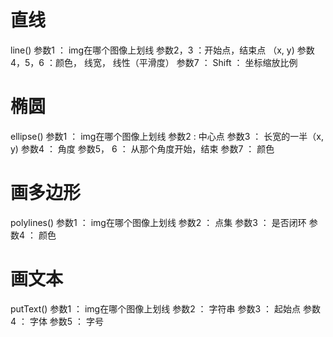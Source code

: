 # 直线
line()
    参数1 ： img在哪个图像上划线
    参数2，3 ：开始点，结束点 （x, y)
    参数4，5，6 ：颜色， 线宽， 线性（平滑度）
    参数7 ： Shift ： 坐标缩放比例

# 椭圆
ellipse()
    参数1 ： img在哪个图像上划线
    参数2 : 中心点
    参数3 ： 长宽的一半（x, y)
    参数4 ： 角度
    参数5， 6 ： 从那个角度开始，结束
    参数7 ： 颜色

# 画多边形
polylines()
    参数1 ： img在哪个图像上划线
    参数2 ： 点集
    参数3 ： 是否闭环
    参数4 ： 颜色

# 画文本
putText()
    参数1 ： img在哪个图像上划线
    参数2 ： 字符串
    参数3 ： 起始点
    参数4 ： 字体
    参数5 ： 字号